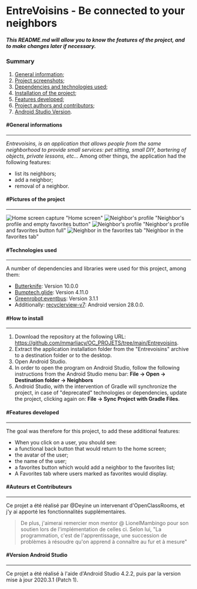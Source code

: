 # EntreVoisins - Be connected to your neighbors
##### *This README.md will allow you to know the features of the project, and to make changes later if necessary.*

### Summary
   1. [General information](#general-information);
   2. [Project screenshots](#project-photos);
   3. [Dependencies and technologies used](#technologies-used);
   4. [Installation of the project](#how-to-install);
   5. [Features developed](#features-developed);
   6. [Project authors and contributors](#authors-and-contributors);
   7. [Android Studio Version](#version-android-studio).

#### #General informations
***
*Entrevoisins, is an application that allows people from the same neighborhood to provide small services: pet sitting, small DIY, bartering of objects, private lessons, etc...*
Among other things, the application had the following features:
  * list its neighbors;
  * add a neighbor;
  * removal of a neighbor.
#### #Pictures of the project
***
![Home screen capture](https://github.com/mmarliacy/OC_PROJETS/blob/main/Entrevoisins/Images%20du%20projets/Screenshot_1630330622.png) "Home screen"
![Neighbor's profile](https://github.com/mmarliacy/OC_PROJETS/blob/main/Entrevoisins/Images%20du%20projets/Screenshot_1630330859.png) "Neighbor's profile and empty favorites button"
![Neighbor's profile](https://github.com/mmarliacy/OC_PROJETS/blob/main/Entrevoisins/Images%20du%20projets/Screenshot_1630330894.png) "Neighbor's profile and favorites button full"
![Neighbor in the favorites tab](https://github.com/mmarliacy/OC_PROJETS/blob/main/Entrevoisins/Images%20du%20projets/Screenshot_1630330903.png) "Neighbor in the favorites tab"
#### #Technologies used
***
A number of dependencies and libraries were used for this project, among them:
  * [Butterknife](https://github.com/JakeWharton/butterknife/): Version 10.0.0
  * [Bumptech.glide](https://github.com/bumptech/glide): Version 4.11.0
  * [Greenrobot:eventbus](https://github.com/greenrobot/EventBus): Version 3.1.1
  * Additionally: [recyclerview-v7](https://developer.android.com/topic/libraries/support-library/packages#v7-recyclerview): Android version 28.0.0.
#### #How to install
***
1. Download the repository at the following URL: https://github.com/mmarliacy/OC_PROJETS/tree/main/Entrevoisins.
2. Extract the application installation folder from the "Entrevoisins" archive to a destination folder or to the desktop.
3. Open Android Studio.
4. In order to open the program on Android Studio, follow the following instructions from the Android Studio menu bar: **File -> Open -> Destination folder -> Neighbors**
5. Android Studio, with the intervention of Gradle will synchronize the project, in case of "deprecated" technologies or dependencies, update the project, clicking again on: **File -> Sync Project with Gradle Files**.
#### #Features developed
***
The goal was therefore for this project, to add these additional features:
  * When you click on a user, you should see:
   * a functional back button that would return to the home screen;
   * the avatar of the user;
   * the name of the user;
   * a favorites button which would add a neighbor to the favorites list;
  * A Favorites tab where users marked as favorites would display.

#### #Auteurs et Contributeurs
***
Ce projet a été réalisé par @Deyine un intervenant d'OpenClassRooms, et j'y ai apporté les fonctionnalités supplémentaires.
> De plus, j'aimerai remercier mon mentor @ LionelMambingo pour son soutien lors de l'implémentation de celles ci.
> Selon lui, "La programmation, c'est de l'apprentissage, une succession de problèmes à résoudre qu'on apprend à connaître au fur et à mesure"

#### #Version Android Studio
***
Ce projet a été réalisé à l'aide d'Android Studio 4.2.2, puis par la version mise à jour 2020.3.1 (Patch 1).
